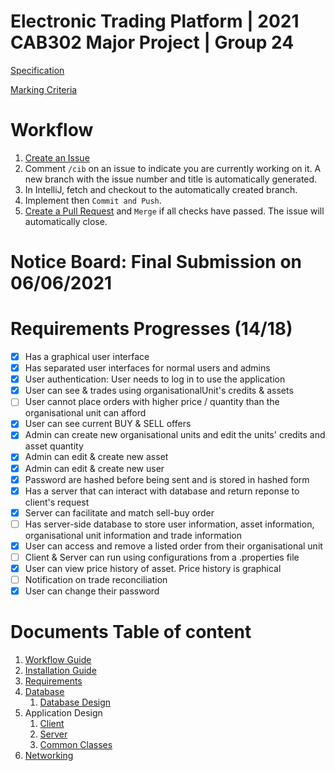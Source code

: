# Electronic Trading Platform | 2021 CAB302 Major Project | Group 24

[Specification](https://blackboard.qut.edu.au/bbcswebdav/pid-9209104-dt-content-rid-38013728_1/courses/CAB302_21se1/Assignment%20Specification%282%29.pdf)

[Marking Criteria](https://blackboard.qut.edu.au/bbcswebdav/pid-9209104-dt-content-rid-38013729_1/courses/CAB302_21se1/Marking%20Criteria%20%28CRA%29_%20Electronic%20Asset%20Trading%20Platform.pdf)

# Workflow
1. [Create an Issue](https://github.com/autumnssuns/Sem1_2021_CAB302_Group024_eTrade/issues)
2. Comment `/cib` on an issue to indicate you are currently working on it. A new branch with the issue number and title is automatically generated.
3. In IntelliJ, fetch and checkout to the automatically created branch.
4. Implement then `Commit and Push`.
5. [Create a Pull Request](https://github.com/autumnssuns/Sem1_2021_CAB302_Group024_eTrade/pulls) and `Merge` if all checks have passed. The issue will automatically close.

# Notice Board: Final Submission on 06/06/2021

# Requirements Progresses (14/18)
- [x] Has a graphical user interface
- [x] Has separated user interfaces for normal users and admins
- [x] User authentication: User needs to log in to use the application
- [x] User can see & trades using organisationalUnit's credits & assets
- [ ] User cannot place orders with higher price / quantity than the organisational unit can afford
- [x] User can see current BUY & SELL offers
- [x] Admin can create new organisational units and edit the units' credits and asset quantity
- [x] Admin can edit & create new asset
- [x] Admin can edit & create new user
- [x] Password are hashed before being sent and is stored in hashed form
- [x] Has a server that can interact with database and return reponse to client's request
- [x] Server can facilitate and match sell-buy order
- [ ] Has server-side database to store user information, asset information, organisational unit information and trade information
- [x] User can access and remove a listed order from their organisational unit
- [ ] Client & Server can run using configurations from a .properties file
- [x] User can view price history of asset. Price history is graphical
- [ ] Notification on trade reconciliation
- [x] User can change their password

# Documents Table of content
1. [Workflow Guide](docs/Workflow)
2. [Installation Guide](docs/Installation.md)
3. [Requirements](docs/Requirements/README.md)
4. [Database](docs/Database)
    1. [Database Design](docs/Database/README.md)
5. Application Design
    1. [Client](docs/Client_Design)
    2. [Server](docs/Server_Design)
    3. [Common Classes](docs/Common_Classes)
6. [Networking](docs/Networking)

